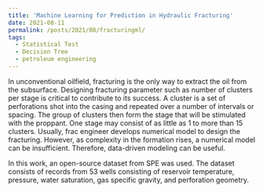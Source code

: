 ```yaml
---
title: 'Machine Learning for Prediction in Hydraulic Fracturing'
date: 2021-08-11
permalink: /posts/2021/08/fracturingml/
tags:
  - Statistical Test
  - Decision Tree
  - petroleum engineering
---
```


In unconventional oilfield, fracturing is the only way to extract the oil from the subsurface. Designing fracturing parameter such as number of clusters per stage is critical to contribute to its success. A cluster is a set of perforations shot into the casing and repeated over a number of intervals or spacing. The group of clusters then form the stage that will be stimulated with the proppant. One stage may consist of as little as 1 to more than 15 clusters. Usually, frac engineer develops numerical model to design the fracturing. However, as complexity in the formation rises, a numerical model can be insufficient. Therefore, data-driven modeling can be useful.  

In this work, an open-source dataset from SPE was used. The dataset consists of records from 53 wells consisting of reservoir temperature, pressure, water saturation, gas specific gravity, and perforation geometry.   
